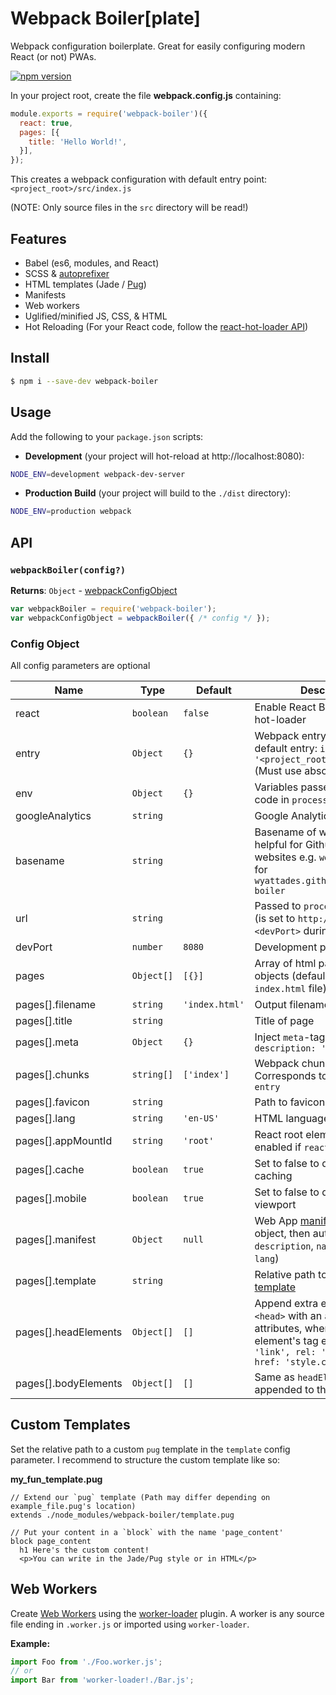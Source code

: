# Webpack Boiler[plate]
Webpack configuration boilerplate. Great for easily configuring modern React (or not) PWAs.

[![npm version](https://badge.fury.io/js/webpack-boiler.svg)](https://badge.fury.io/js/webpack-boiler)

In your project root, create the file __webpack.config.js__ containing:
```js
module.exports = require('webpack-boiler')({
  react: true,
  pages: [{
    title: 'Hello World!',
  }],
});
```
This creates a webpack configuration with default entry point: `<project_root>/src/index.js`

(NOTE: Only source files in the `src` directory will be read!)

## Features
- Babel (es6, modules, and React)
- SCSS & [autoprefixer](https://github.com/postcss/autoprefixer)
- HTML templates (Jade / [Pug](https://pugjs.org))
- Manifests
- Web workers
- Uglified/minified JS, CSS, & HTML
- Hot Reloading (For your React code, follow the [react-hot-loader API](https://github.com/gaearon/react-hot-loader#getting-started))

## Install
```bash
$ npm i --save-dev webpack-boiler
```

## Usage
Add the following to your `package.json` scripts:
- __Development__ (your project will hot-reload at http://localhost:8080):
```bash
NODE_ENV=development webpack-dev-server
```
- __Production Build__ (your project will build to the `./dist` directory):
```bash
NODE_ENV=production webpack
```

## API

### `webpackBoiler(config?)`

**Returns**: `Object` - [webpackConfigObject](https://webpack.js.org/configuration/)  

```js
var webpackBoiler = require('webpack-boiler');
var webpackConfigObject = webpackBoiler({ /* config */ });
```

### Config Object
All config parameters are optional

| Name | Type | Default | Description |
| --- | --- | --- | --- |
| react | `boolean` | `false` | Enable React Babel and react-hot-loader |
| entry | `Object` | `{}` | Webpack entry points. Has default entry: `index: '<project_root>/src/index.js'` (Must use absolute paths) |
| env | `Object` | `{}` | Variables passed to source code in `process.env` |
| googleAnalytics | `string` |  | Google Analytics ID |
| basename | `string` |  | Basename of website. This is helpful for GithubPages websites e.g. `webpack-boiler` for `wyattades.github.io/webpack-boiler` |
| url | `string` |  | Passed to `process.env` as `URL` (is set to `http://localhost:<devPort>` during development) |
| devPort | `number` | `8080` | Development port number |
| pages | `Object[]` | `[{}]` | Array of html page config objects (defaults to a single `index.html` file) |
| pages[].filename | `string` | `'index.html'` | Output filename |
| pages[].title | `string` |  | Title of page |
| pages[].meta | `Object` | `{}` | Inject `meta`-tags e.g. `{ description: 'wow!' }` |
| pages[].chunks | `string[]` | `['index']` | Webpack chunks to include. Corresponds to the keys in `entry` |
| pages[].favicon | `string` |  | Path to favicon.ico |
| pages[].lang | `string` | `'en-US'` | HTML language |
| pages[].appMountId | `string` | `'root'` | React root element ID. Only enabled if `react=true` |
| pages[].cache | `boolean` | `true` | Set to false to disable page caching |
| pages[].mobile | `boolean` | `true` | Set to false to disable mobile viewport |
| pages[].manifest | `Object` | `null` | Web App [manifest config](https://developer.mozilla.org/en-US/docs/Web/Manifest) (if object, then autofills `description`, `name`, `icons`, and `lang`) |
| pages[].template | `string` |  | Relative path to [custom template](#custom-templates) |
| pages[].headElements | `Object[]` | `[]` | Append extra elements to `<head>` with an array of element attributes, where `tag` is the element's tag e.g. `[{ tag: 'link', rel: 'stylesheet', href: 'style.css' }]` |
| pages[].bodyElements | `Object[]` | `[]` | Same as `headElements` but appended to the end of `<body>` |


## Custom Templates
Set the relative path to a custom `pug` template in the `template` config parameter. I recommend to structure the custom template like so:

__my_fun_template.pug__
```pug
// Extend our `pug` template (Path may differ depending on example_file.pug's location)
extends ./node_modules/webpack-boiler/template.pug

// Put your content in a `block` with the name 'page_content'
block page_content
  h1 Here's the custom content!
  <p>You can write in the Jade/Pug style or in HTML</p>
```

## Web Workers
Create [Web Workers](https://developer.mozilla.org/en-US/docs/Web/API/Web_Workers_API/Using_web_workers) using the [worker-loader](https://github.com/webpack-contrib/worker-loader) plugin.
A worker is any source file ending in `.worker.js` or imported using `worker-loader`. 

__Example:__
```js
import Foo from './Foo.worker.js';
// or
import Bar from 'worker-loader!./Bar.js';
```